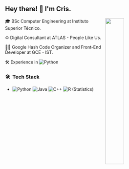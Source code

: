 <h2> Hey there! 👋 I'm Cris.</h2>

<img width="35%" align="right" src="https://user-images.githubusercontent.com/48678280/88862734-4903af80-d201-11ea-968b-9c939d88a37c.gif" />

🎓 BSc Computer Engineering at Instituto Superior Técnico.

⚙️ Digital Consultant at ATLAS - People Like Us.

👨‍💻 Google Hash Code Organizer and Front-End Developer at GCE - IST.

🛠 Experience in ![Python](https://img.shields.io/badge/-Python-333333?style=flat&logo=python)

<h3> 🛠 &nbsp;Tech Stack</h3>

- ![Python](https://img.shields.io/badge/-Python-333333?style=flat&logo=python)
  ![Java](https://img.shields.io/badge/-Java-333333?style=flat&logo=Java&logoColor=007396)
  ![C++](https://img.shields.io/badge/-C++-333333?style=flat&logo=C%2B%2B&logoColor=00599C)
  ![R (Statistics)](https://img.shields.io/badge/-R-333333?style=flat&logo=R&logoColor=276D)
